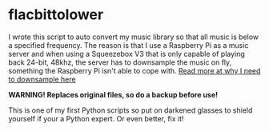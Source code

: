 # flacbittolower
I wrote this script to auto convert my music library so that all music is below a specified frequency. The reason is that I use a Raspberry Pi as a music server and when using a Squeezebox V3 that is only capable of playing back 24-bit, 48khz, the server has to downsample the music on fly, something the Raspberry Pi isn't able to cope with. [Read more at why I need to downsample here](http://www.jackenhack.com/raspberry-pi-squeezebox-logitech-server/)

**WARNING! Replaces original files, so do a backup before use!**

This is one of my first Python scripts so put on darkened glasses to shield yourself if your a Python expert. Or even better, fix it!